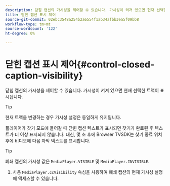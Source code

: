 ```yaml
---
description: 닫힘 캡션의 가시성을 제어할 수 있습니다. 가시성이 켜져 있으면 현재 선택한 트랙이 표시됩니다.
title: 닫힌 캡션 표시 제어
source-git-commit: 02ebc3548a254b2a6554f1ab34afbb3ea5f09bb8
workflow-type: tm+mt
source-wordcount: '122'
ht-degree: 0%

---
```


# 닫힌 캡션 표시 제어{#control-closed-caption-visibility}

닫힘 캡션의 가시성을 제어할 수 있습니다. 가시성이 켜져 있으면 현재 선택한 트랙이 표시됩니다.

>[!TIP]
>
>현재 트랙을 변경하는 경우 가시성 설정은 동일하게 유지됩니다.

플레이어가 찾기 모드에 들어갈 때 닫힌 캡션 텍스트가 표시되면 찾기가 완료된 후 텍스트가 더 이상 표시되지 않습니다. 대신, 몇 초 후에 Browser TVSDK는 찾기 종료 위치 후에 비디오에 다음 자막 텍스트를 표시합니다.

>[!TIP]
>
>폐쇄 캡션의 가시성 값은 `MediaPlayer.VISIBLE` 및 `MediaPlayer.INVISIBLE`.

1. 사용 `MediaPlayer.ccVisibility` 속성을 사용하여 폐쇄 캡션의 현재 가시성 설정에 액세스할 수 있습니다.
